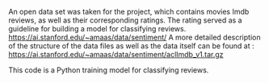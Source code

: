 An open data set was taken for the project, which contains movies Imdb reviews, as
well as their corresponding ratings. The rating served as a guideline for building
a model for classifying reviews.
https://ai.stanford.edu/~amaas/data/sentiment/
A more detailed description of the structure of the data files as well as the data itself can be found at
: https://ai.stanford.edu/~amaas/data/sentiment/aclImdb_v1.tar.gz

This code is a Python training model for classifying reviews.
